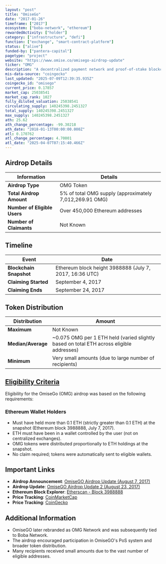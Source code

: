 ```yaml
---
layout: "post"
title: "OmiseGo"
date: "2017-01-26"
timeframe: ["2017"]
ecosystem: ["boba-network", "ethereum"]
rewardedActivity: ["holder"]
category: ["infrastructure", "defi"]
function: ["exchange", "smart-contract-platform"]
status: ["alive"]
funded-by: ["pantera-capital"]
pagetype: "project"
website: "https://www.omise.co/omisego-airdrop-update"
ticker: "OMG"
description: "A decentralized payment network and proof-of-stake blockchain designed for scaling Ethereum transactions and interoperability."
mis-data-source: "coingecko"
last_updated: "2025-07-09T12:39:35.935Z"
coingecko_id: "omisego"
current_price: 0.17857
market_cap: 25038541
market_cap_rank: 1027
fully_diluted_valuation: 25038541
circulating_supply: 140245398.2451327
total_supply: 140245398.2451327
max_supply: 140245398.2451327
ath: 25.62
ath_change_percentage: -99.30218
ath_date: "2018-01-13T00:00:00.000Z"
atl: 0.170762
atl_change_percentage: 4.70001
atl_date: "2025-04-07T07:15:40.466Z"
---
```


## Airdrop Details

| Information                  | Details                                                 |
| ---------------------------- | ------------------------------------------------------- |
| **Airdrop Type**             | OMG Token                                               |
| **Total Airdrop Amount**     | 5% of total OMG supply (approximately 7,012,269.91 OMG) |
| **Number of Eligible Users** | Over 450,000 Ethereum addresses                         |
| **Number of Claimants**      | Not Known                                               |

## Timeline

| Event                   | Date                                                    |
| ----------------------- | ------------------------------------------------------- |
| **Blockchain Snapshot** | Ethereum block height 3988888 (July 7, 2017, 16:36 UTC) |
| **Claiming Started**    | September 4, 2017                                       |
| **Claiming Ends**       | September 24, 2017                                      |

## Token Distribution

| Distribution       | Amount                                                                                   |
| ------------------ | ---------------------------------------------------------------------------------------- |
| **Maximum**        | Not Known                                                                                |
| **Median/Average** | ~0.075 OMG per 1 ETH held (varied slightly based on total ETH across eligible addresses) |
| **Minimum**        | Very small amounts (due to large number of recipients)                                   |

## [Eligibility Criteria](https://www.omise.co/omisego-airdrop-update)

Eligibility for the OmiseGo (OMG) airdrop was based on the following requirements:

### Ethereum Wallet Holders
- Must have held more than 0.1 ETH (strictly greater than 0.1 ETH) at the snapshot (Ethereum block 3988888, July 7, 2017).
- ETH must have been in a wallet controlled by the user (not on centralized exchanges).
- OMG tokens were distributed proportionally to ETH holdings at the snapshot.
- No claim required; tokens were automatically sent to eligible wallets.

## Important Links

- **Airdrop Announcement**: [OmiseGO Airdrop Update (August 7, 2017)](https://www.omise.co/omisego-airdrop-update)
- **Airdrop Update**: [OmiseGO Airdrop Update 2 (August 23, 2017)](https://www.omise.co/omisego-airdrop-update-2)
- **Ethereum Block Explorer**: [Etherscan - Block 3988888](https://etherscan.io/block/3988888)
- **Price Tracking**: [CoinMarketCap](https://coinmarketcap.com/currencies/omg-network/)
- **Price Tracking**: [CoinGecko](https://www.coingecko.com/en/coins/omg-network)

## Additional Information

- OmiseGO later rebranded as OMG Network and was subsequently tied to Boba Network.
- The airdrop encouraged participation in OmiseGO's PoS system and broader token distribution.
- Many recipients received small amounts due to the vast number of eligible addresses.